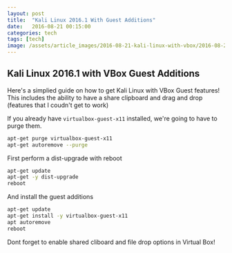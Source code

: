 ```yaml
---
layout: post
title:  "Kali Linux 2016.1 With Guest Additions"
date:   2016-08-21 00:15:00
categories: tech
tags: [tech]
image: /assets/article_images/2016-08-21-kali-linux-with-vbox/2016-08-21.png
---
```


## Kali Linux 2016.1 with VBox Guest Additions

Here's a simplied guide on how to get Kali Linux with VBox Guest features!
This includes the ability to have a share clipboard and drag and drop (features that I coudn't get to work)

If you already have  `virtualbox-guest-x11` installed, we're going to have to purge them.

```sh
apt-get purge virtualbox-guest-x11
apt-get autoremove --purge
```


First perform a dist-upgrade with reboot
```sh
apt-get update
apt-get -y dist-upgrade
reboot
```

And install the guest additions
```sh
apt-get update
apt-get install -y virtualbox-guest-x11
apt autoremove
reboot
```

Dont forget to enable shared cliboard and file drop options in Virtual Box!

